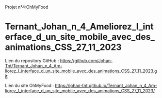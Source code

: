 Projet n°4:OhMyFood

# Ternant_Johan_n_4_Ameliorez_l_interface_d_un_site_mobile_avec_des_animations_CSS_27_11_2023

Lien du repository GitHub :
https://github.com/Johan-Tnt/Ternant_Johan_n_4_Am-liorez_l_interface_d_un_site_mobile_avec_des_animations_CSS_27_11_2023.git

Lien du site OhMyFood :
https://johan-tnt.github.io/Ternant_Johan_n_4_Am-liorez_l_interface_d_un_site_mobile_avec_des_animations_CSS_27_11_2023/
